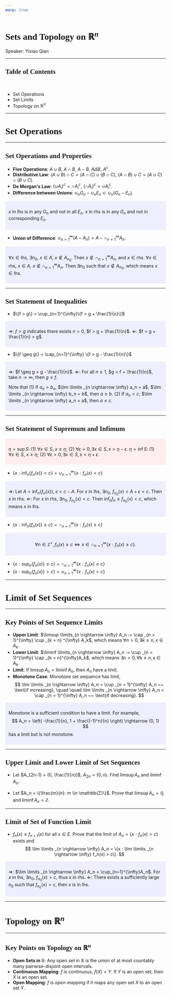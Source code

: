```yaml
---
marp: true
---
```

<style>
  section {
    font-family: 'LXGW Bright';
  }

  h1, h2, h3 {
    font-family: 'LXGW Bright';
  }
</style>
<style>
img[alt~="center"] {
  display: block;
  margin: 0 auto;
}
</style>
<style>
.note {
  background-color: #eef;
  padding: 10px;
  margin: 10px 0;
  text-align: left;
}
.trick {
  background-color: #fee;
  padding: 10px;
  margin: 10px 0;
  text-align: left;
}
</style>

# Sets and Topology on $\mathbb{R}^n$

Speaker: Yixiao Qian

---

## Table of Contents

<br>

- Set Operations
- Set Limits
- Topology on $\mathbb{R}^n$

---

# Set Operations

---

## Set Operations and Properties

- **Five Operations**: $A \cup B$, $A \cap B$, $A - B$, $A \Delta B$, $A^c$.
- **Distributive Law**: $(A \cup B) \cap C = (A \cap C) \cup (B \cap C)$, $(A \cap B) \cup C = (A \cup C) \cap (B \cup C)$.
- **De Morgan's Law**: $(\cup A_i)^c = \cap A_i^c$, $(\cap A_i)^c = \cup A_i^c$.
- **Difference between Unions**: $\cup_n G_n - \cup_n E_n \subset \cup_n (G_n - E_n)$.

<div class=note>

$x$ in lhs is in any $G_n$ and not in all $E_n$. $x$ in rhs is in any $G_n$ and not in corresponding $E_n$.
</div>

- **Union of Difference**: $\cup_{n=1}^{\infty}(A - A_n) = A - \cap_{n=1}^{\infty}A_n$.

<div class=note>

$\forall x \in \text{lhs}$, $\exists n_0$, $x \in A$, $x \not\in A_{n_0}$. Then $x \not \in \cap_{n=1}^{\infty}A_n$, and $x \in \text{rhs}$.
$\forall x \in \text{rhs}$, $x \in A$, $x \not\in \cap_{n=1}^{\infty}A_n$. Then $\exists n_0$ such that $x \not \in A_{n_0}$, which means $x \in \text{lhs}$.
</div>

---

## Set Statement of Inequalities

- $\{f > g\} = \cup_{n=1}^{\infty}\{f > g + \frac{1}{n}\}$

<div class=note>

$\Rightarrow$: $f> g$ indicates there exists $n > 0$, $f > g + \frac{1}{n}$.
$\Leftarrow$: $f > g + \frac{1}{n} > g$.

</div>

- $\{f \geq g\} = \cap_{n=1}^{\infty} \{f > g - \frac{1}{n}\}$

<div class=note>

$\Rightarrow$: $f \geq g > g - \frac{1}{n}$.
$\Leftarrow$: For all $n \geq 1$, $g < f + \frac{1}{n}$, take $n \rightarrow \infty$, then $g \leq f$.

Note that
(1) If $a_n > b_n$, $\lim \limits _{n \rightarrow \infty} a_n = a$, $\lim \limits _{n \rightarrow \infty} b_n = b$, then $a \geq b$.
(2) If $a_n < c$, $\lim \limits _{n \rightarrow \infty} a_n = a$, then $a \leq c$.

</div>

---

## Set Statement of Supremum and Infimum

<div class=trick>

$\eta = \sup S$: (1) $\forall x \in S$, $x \leq \eta$; (2) $\forall \epsilon > 0, \exists x \in S, x > \eta - \epsilon$.
$\eta = \inf S$: (1) $\forall x \in S$, $x \geq \eta$; (2) $\forall \epsilon > 0, \exists x \in S, x < \eta + \epsilon$.

</div>

- $\{x: \inf_n \{f_n(x)\} < c\} = \cup _{n = 1}^{\infty} \{x: f_n(x) < c\}$

<div class=note>

$\Rightarrow$: Let $A = \inf_n \{f_n(x)\}$, $\epsilon < c - A$. For $x$ in lhs, $\exists n_0$, $f_{n_0}(x) < A + \epsilon < c$. Then $x$ in rhs.
$\Leftarrow$: For $x$ in rhs, $\exists n_0$, $f_{n_0}(x) < c$. Then $\inf_n f_n \leq f_{n_0}(x) < c$, which means $x$ in lhs.
</div>

- $\{x: \inf_n \{f_n(x)\} \geq c\} = \cap _{n = 1}^{\infty} \{x: f_n(x) \geq c\}$

<div class=note>

$$
\forall n \in \mathbb{Z}^+, f_n(x) \geq c
\Leftrightarrow x \in \cap_{n = 1}^{\infty} \{x: f_n(x) \geq c\}.
$$

</div>

- $\{x: \sup_n \{f_n(x)\} \leq c\} = \cap _{n = 1}^{\infty} \{x: f_n(x) \leq c\}$
- $\{x: \sup_n \{f_n(x)\} > c\} = \cup _{n = 1}^{\infty} \{x: f_n(x) > c\}$

---

# Limit of Set Sequences

---

## Key Points of Set Sequence Limits

- **Upper Limit**: $\limsup \limits_{n \rightarrow \infty} A_n := \cap _{n = 1}^{\infty} \cup _{k = n} ^{\infty} A_k$, which means $\forall n > 0, \exists k \geq n, x \in A_k$.
- **Lower Limit**: $\liminf \limits_{n \rightarrow \infty} A_n := \cup _{n = 1}^{\infty} \cap _{k = n}^{\infty}A_k$, which means $\exists n > 0, \forall k \geq n, x \in A_k$.
- **Limit**: If $\limsup A_n = \liminf A_n$, then $A_n$ have a limit.
- **Monotone Case**: Monotone set sequence has limit, 
$$
\lim \limits _{n \rightarrow \infty} A_n = \cup _{n = 1}^{\infty} A_n ~~  \text{if increasing},
\quad \quad
\lim \limits _{n \rightarrow \infty} A_n = \cap _{n = 1}^{\infty} A_n ~~  \text{if decreasing}.
$$

<div class=note>

Monotone is a sufficient condition to have a limit. For example,
$$ A_n = \left( -\frac{1}{n}, 1 + \frac{(-1)^n}{n} \right) \rightarrow (0, 1) $$
has a limit but is not monotone.
</div>

---

## Upper Limit and Lower Limit of Set Sequences

- Let $A_{2n-1} = (0, \frac{1}{n})$, $A_{2n} = (0, n)$. Find $\limsup A_n$ and $\liminf A_n$.

- Let $A_n = \{\frac{m}{n}: m \in \mathbb{Z}\}$. Prove that $\limsup A_n = \mathbb{Q}$ and $\liminf A_n = \mathbb{Z}$.


---

## Limit of Set of Function Limit

- $f_n(x) \leq f_{n+1}(x)$ for all $x \in E$. Prove that the limit of $A_n = \{x : f_n(x) > c\}$ exists and
$$ \lim \limits _{n \rightarrow \infty} A_n = \{x : \lim \limits _{n \rightarrow \infty} f_n(x) > c\}. $$

<div class=note>

$\Rightarrow$: $\lim \limits _{n \rightarrow \infty} A_n = \cup_{n=1}^{\infty}A_n$. For $x$ in lhs, $\exists n_0$, $f_{n_0}(x) > c$, thus $x$ in rhs.
$\Leftarrow$: There exists a sufficiently large $n_0$ such that $f_{n_0}(x) > c$, then $x$ is in lhs.
</div>

---

# Topology on $\mathbb{R}^n$

---

## Key Points on Topology on $\mathbb{R}^n$

- **Open Sets in $\mathbb{R}$**: Any open set in $\mathbb{R}$ is the union of at most countably many pairwise-disjoint open intervals.
- **Continuous Mapping**: $f$ is continuous, $f(X) = Y$. If $Y$ is an open set, then $X$ is an open set.
- **Open Mapping**: $f$ is *open mapping* if it maps any open set $X$ to an open set $Y$.

